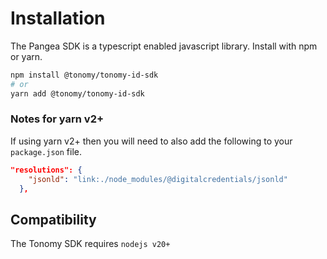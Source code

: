 # Installation

The Pangea SDK is a typescript enabled javascript library. Install with npm or yarn.

```bash
npm install @tonomy/tonomy-id-sdk
# or
yarn add @tonomy/tonomy-id-sdk
```

### Notes for yarn v2+

If using yarn v2+ then you will need to also add the following to your `package.json` file.

```json
"resolutions": {
    "jsonld": "link:./node_modules/@digitalcredentials/jsonld"
  },
```

## Compatibility

The Tonomy SDK requires `nodejs v20+`
